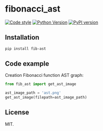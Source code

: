 # fibonacci_ast

[![Code style](https://github.com/pacifikus/fibonacci_ast/actions/workflows/style.yml/badge.svg)](https://github.com/pacifikus/flake8-global-variables/actions/workflows/style.yml)
[![Python Version](https://img.shields.io/pypi/pyversions/fib-ast.svg)](https://pypi.org/project/fib-ast/)
[![PyPI version](https://badge.fury.io/py/fib-ast.svg)](https://pypi.org/project/fib-ast/)

## Installation

```bash
pip install fib-ast
```

## Code example

Creation Fibonacci function AST graph:

```python
from fib_ast import get_ast_image

ast_image_path = 'ast.png'
get_ast_image(filepath=ast_image_path)
```

## License

MIT.

